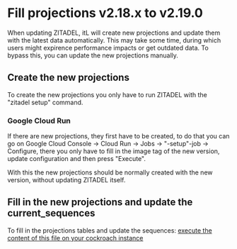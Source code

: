 # Fill projections v2.18.x to v2.19.0

When updating ZITADEL, itL will create new projections and update them with the latest data automatically.
This may take some time, during which users might expirence performance impacts or get outdated data.
To bypass this, you can update the new projections manually.

## Create the new projections

To create the new projections you only have to run ZITADEL with the "zitadel setup" command.

### Google Cloud Run

If there are new projections, they first have to be created, to do that you can go on Google Cloud Console -> Cloud Run -> Jobs -> "-setup"-job -> Configure,
there you only have to fill in the image tag of the new version, update configuration and then press "Execute".

With this the new projections should be normally created with the new version, without updating ZITADEL itself.

## Fill in the new projections and update the current_sequences

To fill in the projections tables and update the sequences:
[execute the content of this file on your cockroach instance](v2.18.x-to-v2.19.0/users-projections.sql)